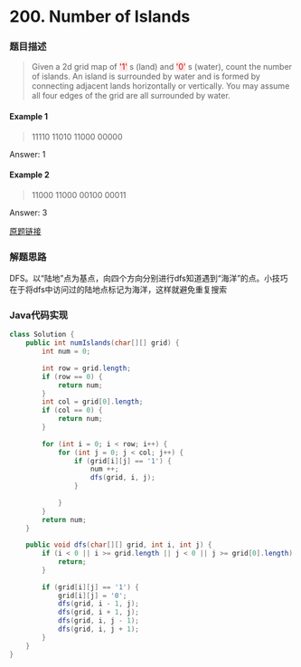 # 200. Number of Islands
### 题目描述

> Given a 2d grid map of <span style="background-color:#ffe6e6"><font color=#cc0000 >'1'</font></span>
s (land) and <span style="background-color:#ffe6e6"><font color=#cc0000 >'0'</font></span>
s (water), count the number of islands. An island is surrounded by water and is formed by connecting adjacent lands horizontally or vertically. You may assume all four edges of the grid are all surrounded by water.

#### Example 1
> 11110
11010
11000
00000

Answer: 1

#### Example 2
> 11000
11000
00100
00011

Answer: 3


[原题链接](https://leetcode.com/problems/number-of-islands/description/)


### 解题思路

DFS。以“陆地”点为基点，向四个方向分别进行dfs知道遇到“海洋”的点。小技巧在于将dfs中访问过的陆地点标记为海洋，这样就避免重复搜索

###  Java代码实现

``` java
class Solution {
    public int numIslands(char[][] grid) {
        int num = 0;
        
        int row = grid.length;
        if (row == 0) {
            return num;
        }
        int col = grid[0].length;
        if (col == 0) {
            return num;
        }
        
        for (int i = 0; i < row; i++) {
            for (int j = 0; j < col; j++) {
                if (grid[i][j] == '1') {
                    num ++;
                    dfs(grid, i, j);
                }
                
            }
        }
        return num;
    }
    
    public void dfs(char[][] grid, int i, int j) {
        if (i < 0 || i >= grid.length || j < 0 || j >= grid[0].length) {
            return;
        }   
        
        if (grid[i][j] == '1') {
            grid[i][j] = '0';
            dfs(grid, i - 1, j);
            dfs(grid, i + 1, j);
            dfs(grid, i, j - 1);
            dfs(grid, i, j + 1);
        }
    }
}
```